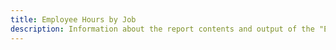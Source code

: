 ```yaml
---
title: Employee Hours by Job
description: Information about the report contents and output of the "Employee Hours by Job" Standard report.
---
```

